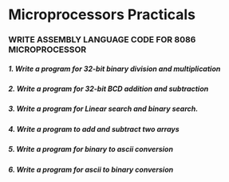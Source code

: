 # Microprocessors Practicals

### WRITE ASSEMBLY LANGUAGE CODE FOR 8086 MICROPROCESSOR

##### 1. Write a program for 32-bit binary division and multiplication
##### 2. Write a program for 32-bit BCD addition and subtraction
##### 3. Write a program for Linear search and binary search.
##### 4. Write a program to add and subtract two arrays
##### 5. Write a program for binary to ascii conversion
##### 6. Write a program for ascii to binary conversion
